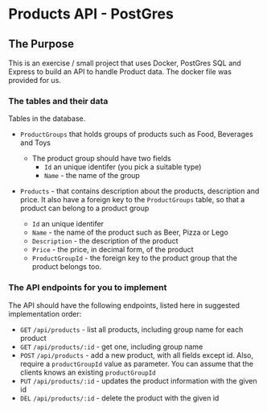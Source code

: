 # Products API - PostGres

## The Purpose

This is an exercise / small project that uses Docker, PostGres SQL and Express to build an API to handle Product data. The docker file was provided for us.


### The tables and their data

Tables in the database.

* `ProductGroups` that holds groups of products such as Food, Beverages and Toys
  * The product group should have two fields
    * `Id` an unique identifer (you pick a suitable type)
    * `Name` - the name of the group

* `Products` - that contains description about the products, description and price. It also have a foreign key to the `ProductGroups` table, so that a product can belong to a product group
  * `Id` an unique identifer 
  * `Name` - the name of the product such as Beer, Pizza or Lego
  * `Description` - the description of the product
  * `Price` - the price, in decimal form, of the product
  * `ProductGroupId` - the foreign key to the product group that the product belongs too.


### The API endpoints for you to implement

The API should have the following endpoints, listed here in suggested implementation order:

* `GET` `/api/products` - list all products, including group name for each product
* `GET` `/api/products/:id`  - get one, including group name
* `POST` `/api/products` - add a new product, with all fields except id. Also, require a `productGroupId` value as parameter. You can assume that the clients knows an existing `productGroupId`
* `PUT` `/api/products/:id` - updates the product information with the given id
* `DEL` `/api/products/:id` - delete the product with the given id

